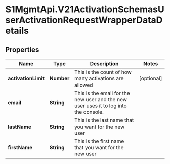 # S1MgmtApi.V21ActivationSchemasUserActivationRequestWrapperDataDetails

## Properties
Name | Type | Description | Notes
------------ | ------------- | ------------- | -------------
**activationLimit** | **Number** | This is the count of how many activations are allowed | [optional] 
**email** | **String** | This is the email for the new user and the new user uses it to log into the console. | 
**lastName** | **String** | This is the last name that you want for the new user | 
**firstName** | **String** | This is the first name that you want for the new user | 


